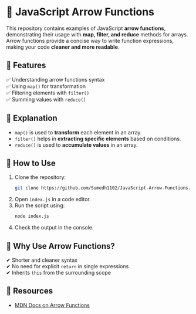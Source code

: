 # 🚀 JavaScript Arrow Functions   

This repository contains examples of JavaScript **arrow functions**, demonstrating their usage with **map, filter, and reduce** methods for arrays. Arrow functions provide a concise way to write function expressions, making your code **cleaner and more readable**.  

## 📌 Features  
✅ Understanding arrow functions syntax  
✅ Using `map()` for transformation  
✅ Filtering elements with `filter()`  
✅ Summing values with `reduce()`  

## 📖 Explanation  
- `map()` is used to **transform** each element in an array.  
- `filter()` helps in **extracting specific elements** based on conditions.  
- `reduce()` is used to **accumulate values** in an array.  

## 🚀 How to Use  
1. Clone the repository:  
   ```bash
   git clone https://github.com/Sumedh1102/JavaScript-Arrow-Functions.git
   ```  
2. Open `index.js` in a code editor.  
3. Run the script using:  
   ```bash
   node index.js
   ```  
4. Check the output in the console.  

## 📌 Why Use Arrow Functions?  
✔ Shorter and cleaner syntax  
✔ No need for explicit `return` in single expressions  
✔ Inherits `this` from the surrounding scope  

## 📜 Resources  
- [MDN Docs on Arrow Functions](https://developer.mozilla.org/en-US/docs/Web/JavaScript/Reference/Functions/Arrow_functions)  
